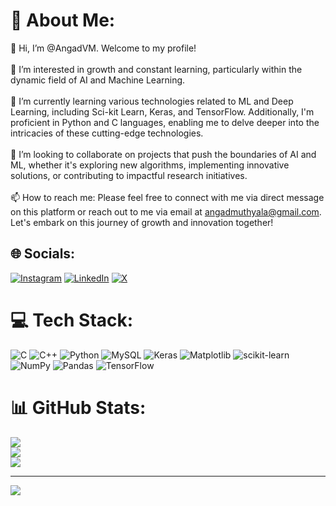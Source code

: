 # 💫 About Me:
👋 Hi, I’m @AngadVM. Welcome to my profile!<br><br>👀 I’m interested in growth and constant learning, particularly within the dynamic field of AI and Machine Learning.<br><br>🌱 I’m currently learning various technologies related to ML and Deep Learning, including Sci-kit Learn, Keras, and TensorFlow. Additionally, I'm proficient in Python and C languages, enabling me to delve deeper into the intricacies of these cutting-edge technologies.<br><br>💞️ I’m looking to collaborate on projects that push the boundaries of AI and ML, whether it's exploring new algorithms, implementing innovative solutions, or contributing to impactful research initiatives.<br><br>📫 How to reach me: Please feel free to connect with me via direct message on this platform or reach out to me via email at angadmuthyala@gmail.com. Let's embark on this journey of growth and innovation together!


## 🌐 Socials:
[![Instagram](https://img.shields.io/badge/Instagram-%23E4405F.svg?logo=Instagram&logoColor=white)](https://www.instagram.com/angad_m08/) [![LinkedIn](https://img.shields.io/badge/LinkedIn-%230077B5.svg?logo=linkedin&logoColor=white)](https://www.linkedin.com/in/angad-muthyala-07093326a/) [![X](https://img.shields.io/badge/X-black.svg?logo=X&logoColor=white)](https://twitter.com/AngadVenugopal) 

# 💻 Tech Stack:
![C](https://img.shields.io/badge/c-%2300599C.svg?style=flat&logo=c&logoColor=white) ![C++](https://img.shields.io/badge/c++-%2300599C.svg?style=flat&logo=c%2B%2B&logoColor=white)  ![Python](https://img.shields.io/badge/python-3670A0?style=flat&logo=python&logoColor=ffdd54) ![MySQL](https://img.shields.io/badge/mysql-%2300000f.svg?style=flat&logo=mysql&logoColor=white) ![Keras](https://img.shields.io/badge/Keras-%23D00000.svg?style=flat&logo=Keras&logoColor=white) ![Matplotlib](https://img.shields.io/badge/Matplotlib-%23ffffff.svg?style=flat&logo=Matplotlib&logoColor=black) ![scikit-learn](https://img.shields.io/badge/scikit--learn-%23F7931E.svg?style=flat&logo=scikit-learn&logoColor=white) ![NumPy](https://img.shields.io/badge/numpy-%23013243.svg?style=flat&logo=numpy&logoColor=white) ![Pandas](https://img.shields.io/badge/pandas-%23150458.svg?style=flat&logo=pandas&logoColor=white) ![TensorFlow](https://img.shields.io/badge/TensorFlow-%23FF6F00.svg?style=flat&logo=TensorFlow&logoColor=white)
# 📊 GitHub Stats:
![](https://github-readme-stats.vercel.app/api?username=AngadVM&theme=dark&hide_border=false&include_all_commits=false&count_private=false)<br/>
![](https://github-readme-streak-stats.herokuapp.com/?user=AngadVM&theme=dark&hide_border=false)<br/>
![](https://github-readme-stats.vercel.app/api/top-langs/?username=AngadVM&theme=dark&hide_border=false&include_all_commits=false&count_private=false&layout=compact)

---
[![](https://visitcount.itsvg.in/api?id=AngadVM&icon=0&color=12)](https://visitcount.itsvg.in)

<!-- Proudly created with GPRM ( https://gprm.itsvg.in ) -->
